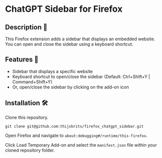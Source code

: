 # ChatGPT Sidebar for Firefox

## Description 📝

This Firefox extension adds a sidebar that displays an embedded website. You can open and close the sidebar using a keyboard shortcut.
## Features 🌟

- Sidebar that displays a specific website
- Keyboard shortcut to open/close the sidebar (Default: Ctrl+Shift+Y | Command+Shift+Y)
- Or, open/close the sidebar by clicking on the add-on icon

## Installation 🛠️

Clone this repository.

    git clone git@github.com:thijsbrits/firefox_chatgpt_sidebar.git

Open Firefox and navigate to `about:debugging#/runtime/this-firefox`.

Click Load Temporary Add-on and select the `manifest.json` file within your cloned repository folder.
